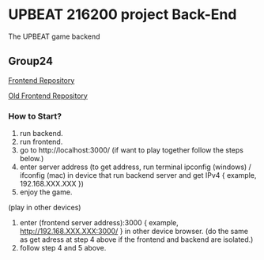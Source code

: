 # UPBEAT 216200 project Back-End

The UPBEAT game backend

## Group24

[Frontend Repository](https://github.com/JameSs-66/OOP_UPBEAT_Frontend)

[Old Frontend Repository](https://github.com/Unlxii/UPBEAT_Frontend)


### How to Start?
1. run backend.
2. run frontend.
3. go to http://localhost:3000/ (if want to play together follow the steps below.)
4. enter server address (to get address, run terminal ipconfig (windows) / ifconfig (mac) in device that run backend server and get IPv4 { example, 192.168.XXX.XXX })
5. enjoy the game.
   
(play in other devices)
1. enter (frontend server address):3000 { example, http://192.168.XXX.XXX:3000/ } in other device browser. (do the same as get adress at step 4 above if the frontend and backend are isolated.)
2. follow step 4 and 5 above.

